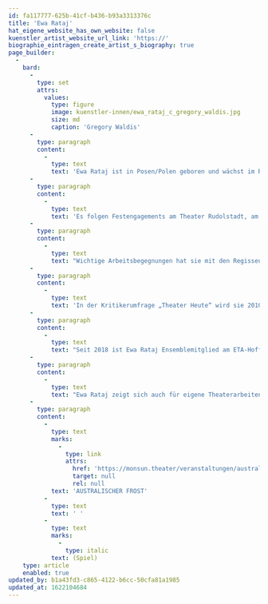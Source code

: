 ```yaml
---
id: fa117777-625b-41cf-b436-b93a3313376c
title: 'Ewa Rataj'
hat_eigene_website_has_own_website: false
kuenstler_artist_website_url_link: 'https://'
biographie_eintragen_create_artist_s_biography: true
page_builder:
  -
    bard:
      -
        type: set
        attrs:
          values:
            type: figure
            image: kuenstler-innen/ewa_rataj_c_gregory_waldis.jpg
            size: md
            caption: 'Gregory Waldis'
      -
        type: paragraph
        content:
          -
            type: text
            text: 'Ewa Rataj ist in Posen/Polen geboren und wächst im Ruhrgebiet zweisprachig auf. Nach dem Abitur studiert sie Philosophie und Literaturwissenschaften an der Humboldt Uni Berlin und assistiert bei Christoph Schlingensief an der Volksbühne am Rosa-Luxemburg-Platz. 2007 absolviert sie ihr Schauspielstudium an der Berliner Schule für Schauspiel und spielt parallel an den Sophiensälen Berlin, auf Kampnagel und wird als Gast u.a. für die Produktion „Gretchens Faust“ am Berliner Ensemble engagiert.'
      -
        type: paragraph
        content:
          -
            type: text
            text: 'Es folgen Festengagements am Theater Rudolstadt, am Landestheater Detmold und am Stadttheater Gießen, sowie Gastspiele am Maxim Gorki Theater Berlin, am monsun.theater Hamburg sowie am Schauspielhaus Salzburg.'
      -
        type: paragraph
        content:
          -
            type: text
            text: "Wichtige Arbeitsbegegnungen hat sie mit den Regisseur*innen Martin Wuttke, Tatjana Rese,\_Carlos Manuel, Stefan Otteni sowie mit der Dramaturgin Anna Heesen."
      -
        type: paragraph
        content:
          -
            type: text
            text: 'In der Kritikerumfrage „Theater Heute“ wird sie 2010 als beste Nachwuchskünstlerin nominiert und 2012 am Theater Detmold mit dem Publikumspreis für ihre künstlerische Gesamtleistung ausgezeichnet.'
      -
        type: paragraph
        content:
          -
            type: text
            text: "Seit 2018 ist Ewa Rataj Ensemblemitglied am ETA-Hoffmann-Theater Bamberg und arbeitet u.a. mit Sebastian Schug, Elsa-Sophie Jach, Daniela Kranz und Bonn Park zusammen.\_Mit der Uraufführung „Das Deutschland“ (Text & Regie Bonn Park) wird sie zu zahlreichen renommierten Theaterfestivals eingeladen, wie auch mit der Inszenierung „Bunbury“ von Sebastian Schug zu den 37. Bayrischen Theatertagen und mit der UA \"Die Polizey\" von Björn SC Deigner in der Regie von Daniel Kunze zum Heidelberger Stückemarkt."
      -
        type: paragraph
        content:
          -
            type: text
            text: "Ewa Rataj zeigt sich auch für eigene Theaterarbeiten verantwortlich wie z.B. „Warum eigentlich Feminismus? - fragte Lise Schmidt und kaufte sich einen Lippenstift“\_und arbeitet neben dem Theater auch als Sprecherin und dreht für Film und Fernsehen."
      -
        type: paragraph
        content:
          -
            type: text
            marks:
              -
                type: link
                attrs:
                  href: 'https://monsun.theater/veranstaltungen/australischer-frost'
                  target: null
                  rel: null
            text: 'AUSTRALISCHER FROST'
          -
            type: text
            text: ' '
          -
            type: text
            marks:
              -
                type: italic
            text: (Spiel)
    type: article
    enabled: true
updated_by: b1a43fd3-c865-4122-b6cc-50cfa81a1985
updated_at: 1622104684
---
```

